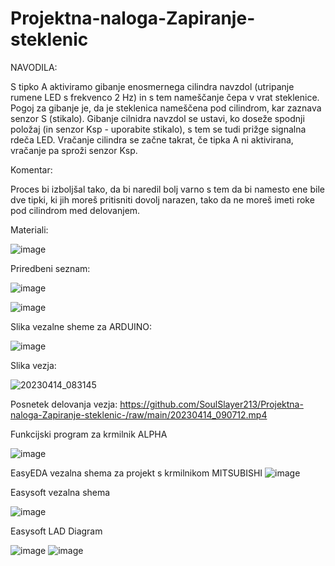# Projektna-naloga-Zapiranje-steklenic
NAVODILA:
 
S tipko A aktiviramo gibanje enosmernega cilindra navzdol (utripanje rumene LED s frekvenco 2 Hz) in s tem nameščanje čepa v vrat steklenice. Pogoj za gibanje je, da je steklenica nameščena pod cilindrom, kar zaznava senzor S (stikalo). Gibanje cilnidra navzdol se ustavi, ko doseže spodnji položaj (in senzor Ksp - uporabite stikalo), s tem se tudi prižge signalna rdeča LED. Vračanje cilindra se začne takrat, če tipka A ni aktivirana, vračanje pa sproži senzor Ksp. 

Komentar:

Proces bi izboljšal tako, da bi naredil bolj varno s tem da bi namesto ene bile dve tipki, ki jih moreš pritisniti dovolj narazen, tako da ne moreš imeti roke pod cilindrom med delovanjem.

Materiali:

![image](https://user-images.githubusercontent.com/129875689/232745157-77f4dae6-2d59-4c85-b342-0e6081ac107b.png)


Priredbeni seznam:

![image](https://user-images.githubusercontent.com/129843209/229748183-a77da325-4b0a-4198-ad22-0b4e79095722.png)


![image](https://user-images.githubusercontent.com/129875689/231120721-005ce30e-a0ff-4db1-bd7c-f3359a2abb65.png)



Slika vezalne sheme za ARDUINO:

![image](https://user-images.githubusercontent.com/129875689/231112327-6bdf97a3-ff73-472f-86dd-a6787201fcde.png)

Slika vezja:

![20230414_083145](https://user-images.githubusercontent.com/129875689/231961937-c5cda19c-c895-4d0d-9d1d-a9adb0434384.jpg)

Posnetek delovanja vezja:
https://github.com/SoulSlayer213/Projektna-naloga-Zapiranje-steklenic-/raw/main/20230414_090712.mp4

Funkcijski program za krmilnik ALPHA

![image](https://user-images.githubusercontent.com/129875689/232751244-56b21810-0160-4527-b571-bd4b5a0cad0d.png)

 EasyEDA vezalna shema za projekt s krmilnikom MITSUBISHI
![image](https://user-images.githubusercontent.com/129875689/232744679-7d8bc22a-ae19-4f5e-9333-e101d208e5db.png)

Easysoft vezalna shema

![image](https://user-images.githubusercontent.com/129875689/232733325-5c5307a2-107b-4ab9-a3cd-b9abbca97012.png)

Easysoft LAD Diagram

![image](https://user-images.githubusercontent.com/129875689/231956586-5e181c3d-98af-430c-b5c1-397a47e12248.png)
![image](https://user-images.githubusercontent.com/129875689/231956871-55b15387-746c-47bd-89eb-a7244f892970.png)

